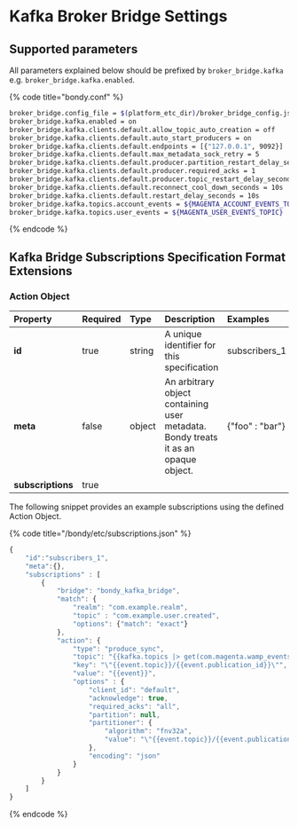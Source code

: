 # Kafka Broker Bridge Settings

## Supported parameters

All parameters explained below should be prefixed by `broker_bridge.kafka` e.g. `broker_bridge.kafka.enabled`.

{% code title="bondy.conf" %}
```bash
broker_bridge.config_file = $(platform_etc_dir)/broker_bridge_config.json
broker_bridge.kafka.enabled = on
broker_bridge.kafka.clients.default.allow_topic_auto_creation = off
broker_bridge.kafka.clients.default.auto_start_producers = on
broker_bridge.kafka.clients.default.endpoints = [{"127.0.0.1", 9092}]
broker_bridge.kafka.clients.default.max_metadata_sock_retry = 5
broker_bridge.kafka.clients.default.producer.partition_restart_delay_seconds = 2s
broker_bridge.kafka.clients.default.producer.required_acks = 1
broker_bridge.kafka.clients.default.producer.topic_restart_delay_seconds = 10s
broker_bridge.kafka.clients.default.reconnect_cool_down_seconds = 10s
broker_bridge.kafka.clients.default.restart_delay_seconds = 10s
broker_bridge.kafka.topics.account_events = ${MAGENTA_ACCOUNT_EVENTS_TOPIC}
broker_bridge.kafka.topics.user_events = ${MAGENTA_USER_EVENTS_TOPIC}
```
{% endcode %}

## Kafka Bridge Subscriptions Specification Format Extensions

### Action Object

| Property | Required | Type | Description | Examples |
| :--- | :--- | :--- | :--- | :--- |
| **id** | true | string | A unique identifier for this specification | subscribers\_1 |
| **meta** | false | object | An arbitrary object containing user metadata. Bondy treats it as an opaque object. | {"foo" : "bar"} |
| **subscriptions** | true |  |  |  |

The following snippet provides an example subscriptions using the defined Action Object.

{% code title="/bondy/etc/subscriptions.json" %}
```javascript
{
    "id":"subscribers_1",
    "meta":{},
    "subscriptions" : [
        {
            "bridge": "bondy_kafka_bridge",
            "match": {
                "realm": "com.example.realm",
                "topic" : "com.example.user.created",
                "options": {"match": "exact"}
            },
            "action": {
                "type": "produce_sync",
                "topic": "{{kafka.topics |> get(com.magenta.wamp_events)}}",
                "key": "\"{{event.topic}}/{{event.publication_id}}\"",
                "value": "{{event}}",
                "options" : {
                    "client_id": "default",
                    "acknowledge": true,
                    "required_acks": "all",
                    "partition": null,
                    "partitioner": {
                        "algorithm": "fnv32a",
                        "value": "\"{{event.topic}}/{{event.publication_id}}\""
                    },
                    "encoding": "json"
                }
            }
        }
    ]
}

```
{% endcode %}

